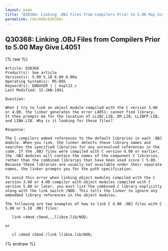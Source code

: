 ```yaml
---
layout: page
title: "Q30368: Linking .OBJ Files from Compilers Prior to 5.00 May Give L4051"
permalink: /kb/030/Q30368/
---
```


## Q30368: Linking .OBJ Files from Compilers Prior to 5.00 May Give L4051

{% raw %}

	Article: Q30368
	Product(s): See article
	Version(s): 5.00 5.10 6.00 6.00a
	Operating System(s): MS-DOS
	Keyword(s): ENDUSER | | mspl13_c
	Last Modified: 15-JAN-1991
	
	Question:
	
	When I try to link an object module compiled with the C version 3.00
	or 4.00, the linker generates the error L4051: cannot find library.
	It then prompts me for the location of LLIBC.LIB, EM.LIB, LLIBFP.LIB,
	and LIBH.LIB. Why is it looking for these files?
	
	Response:
	
	The C compilers embed references to the default libraries in each .OBJ
	module. When you link, the linker detects these library names and
	searches the specified libraries for any unresolved references in the
	code. If the .OBJ files were compiled with C version 4.00 or earlier,
	the .OBJ modules will contain the names of the component C libraries,
	rather than the combined libraries that have been used since C 5.00.
	Because these libraries are usually not available under their separate
	names, the linker prompts you for the path specification.
	
	To avoid this error when linking object modules compiled with the C
	version 3.00 or 4.00 compiler with object modules compiled with C
	version 5.00 or later, you must list the combined C library explicitly
	along with the link switch /NOD. This tells the linker to ignore any
	embedded library references in the object modules.
	
	The following are two examples of how to link C 4.00 .OBJ files with C
	5.00 or 5.10 .OBJ files:
	
	   link c4mod c5mod,,,llibce.lib/NOD;
	
	or
	
	   cl c4mod c5mod /link llibce.lib/NOD;

{% endraw %}
